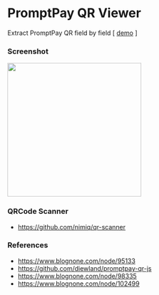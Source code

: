 # PromptPay QR Viewer
Extract PromptPay QR field by field [ <a href='https://diewland.github.io/promptpay-qr-viewer/'>demo</a> ]

### Screenshot
<img width='300' src='https://raw.githubusercontent.com/diewland/promptpay-qr-viewer/master/ss.png'>

### QRCode Scanner
* https://github.com/nimiq/qr-scanner

### References
* https://www.blognone.com/node/95133
* https://github.com/diewland/promptpay-qr-js
* https://www.blognone.com/node/98335
* https://www.blognone.com/node/102499
